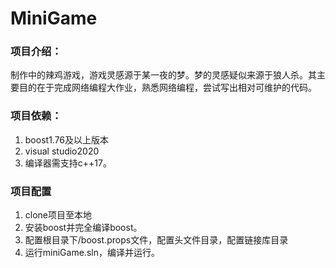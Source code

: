 # MiniGame

### 项目介绍：

制作中的辣鸡游戏，游戏灵感源于某一夜的梦。梦的灵感疑似来源于狼人杀。其主要目的在于完成网络编程大作业，熟悉网络编程，尝试写出相对可维护的代码。

### 项目依赖：

1. boost1.76及以上版本
2. visual studio2020
3. 编译器需支持c++17。

### 项目配置

1. clone项目至本地
2. 安装boost并完全编译boost。
3. 配置根目录下/boost.props文件，配置头文件目录</AdditionalIncludeDirectories>，配置</AdditionalLibraryDirectories>链接库目录
4. 运行miniGame.sln，编译并运行。

